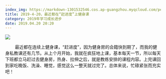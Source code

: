 ```yaml
---
index_img: https://markdown-1301532546.cos.ap-guangzhou.myqcloud.com/peipei_blog/20210921144651.jpeg
title: 2019-4-20，最近都在“赶进度”上健身课
category: 2019年学习成长进步
date: 2019.04.20 20:20
---
```


![](https://markdown-1301532546.cos.ap-guangzhou.myqcloud.com/peipei_blog/20210921144651.jpeg)  



  

  

        最近都在连续上健身课，“赶进度”，因为健身房的会籍快到期了，而我的健身私教课还有几节。从上个月开始，我就在疯狂地上课，基本每天一节，所以每天下班都立马赶过去健身房，热身、拉伸之后，就是教练安排的课程内容。上完课回到家吃晚饭、洗澡、睡觉，感觉这么一整天就过完了。总体来说，忙碌紧张而充实吧！